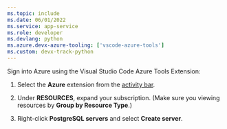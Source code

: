 ```yaml
---
ms.topic: include
ms.date: 06/01/2022
ms.service: app-service
ms.role: developer
ms.devlang: python
ms.azure.devx-azure-tooling: ['vscode-azure-tools']
ms.custom: devx-track-python
---
```


Sign into Azure using the Visual Studio Code Azure Tools Extension:

1. Select the **Azure** extension from the [activity bar](https://code.visualstudio.com/docs/getstarted/userinterface).

1. Under **RESOURCES**, expand your subscription. (Make sure you viewing resources by **Group by Resource Type**.)

1. Right-click **PostgreSQL servers** and select  **Create server**.

